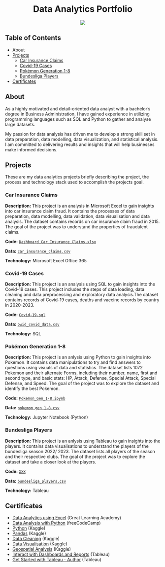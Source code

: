 <h1 align="center">Data Analytics Portfolio</h1>

<p align="center">
<img src="https://i.postimg.cc/K8mbkyhz/Logo-Black.png"/>
</p>

## Table of Contents
- [About](https://github.com/blackcrowX/Data_Analytics_Portfolio/blob/main/README.md#about)
- [Projects](https://github.com/blackcrowX/Data_Analytics_Portfolio/blob/main/README.md#Projects)
  - [Car Insurance Claims](https://github.com/blackcrowX/Data_Analytics_Portfolio/blob/main/README.md#Car)
  - [Covid-19 Cases](https://github.com/blackcrowX/Data_Analytics_Portfolio/blob/main/README.md#projects)
  - [Pokémon Generation 1-8](https://github.com/blackcrowX/Data_Analytics_Portfolio/blob/main/README.md#projects)
  - [Bundesliga Players](https://github.com/blackcrowX/Data_Analytics_Portfolio/blob/main/README.md#projects)
- [Certificates](https://github.com/blackcrowX/Data_Analytics_Portfolio/blob/main/README.md#certificates)

## About

As a highly motivated and detail-oriented data analyst with a bachelor’s degree in Business Administration, I have gained experience in utilizing programming languages such as SQL and Python to gather and analyse large datasets. 

My passion for data analysis has driven me to develop a strong skill set in data preparation, data modelling, data visualization, and statistical analysis. I am committed to delivering results and insights that will help businesses make informed decisions.

## Projects
These are my data analytics projects briefly describing the project, the process and technology stack used to accomplish the projects goal.

### Car Insurance Claims

**Description:** This project is an analysis in Microsoft Excel to gain insights into car insurance claim fraud. It contains the processes of data preparation, data modelling, data validation, data visualisation and data analysis. The dataset contains records on car insurance claim fraud in 2015. The goal of the project was to understand the properties of fraudulent claims.

**Code:** [`Dashboard_Car_Insurance_Claims.xlsx`](https://github.com/blackcrowX/Data_Analytics_Portfolio/blob/main/Project_I)

**Data:** [`car_insurance_claims.csv`](https://github.com/blackcrowX/Data_Analytics_Portfolio/blob/main/Project_I/car_insurance_claims.csv)

**Technology:** Microsoft Excel Office 365


### Covid-19 Cases

**Description:** This project is an analysis using SQL to gain insights into the Covid-19 cases. This project includes the steps of data loading, data cleaning and data preprocessing and exploratory data analysis.The dataset contains records of Covid-19 cases, deaths and vaccine records by country in 2020-2023.

**Code:** [`Covid-19.sql`](https://github.com/blackcrowX/Data_Analytics_Portfolio/blob/main/Project_III/Covid-2019.sql)

**Data:** [`owid_covid_data.csv`](https://github.com/owid/covid-19-data/blob/master/public/data/owid-covid-data.csv)

**Technology:** SQL


### Pokémon Generation 1-8

**Description:** This project is an anlysis using Python to gain insights into Pokemon. It contains data manipulations to try and find answers to questions using visuals of data and statistics. The dataset lists 1072 Pokemon and their alternate Forms, including their number, name, first and second type, and basic stats: HP, Attack, Defense, Special Attack, Special Defense, and Speed. The goal of the project was to explore the dataset and identify the best Pokemon.

**Code:** [`Pokemon_Gen_1-8.ipynb`](https://github.com/blackcrowX/Data_Analytics_Portfolio/blob/main/Project-III/Pokemon_Gen_1-8.ipynb)

**Data:** [`pokemon_gen_1-8.csv`](https://github.com/blackcrowX/Data_Analytics_Portfolio/blob/main/Project-III/pokemon_gen_1-8.csv)

**Technology:** Jupyter Notebook (Python)


### Bundesliga Players

**Description:** This project is an anlysis using Tableau to gain insights into the players. It contains data visualisations to understand the players of the bundesliga season 2022/ 2023. The dataset lists all players of the season and their respective clubs.  The goal of the project was to explore the dataset and take a closer look at the players.

**Code:** [`XXX`](https://github.com/blackcrowX/Data_Analytics_Portfolio/blob/main/Project_IV/XXX)

**Data:** [`bundesliga_players.csv`](https://github.com/blackcrowX/Data_Analytics_Portfolio/blob/main/Project_IV/bundesliga_players.csv)

**Technology:** Tableau


## Certificates
- [Data Analytics using Excel](https://drive.google.com/file/d/1BN-oPF54H449OeDzqHEILfNDnIm_PEGt/view?usp=sharing) (Great Learning Academy)
- [Data Analysis with Python](https://drive.google.com/file/d/19ypqfgxTY2jiYo4Ex2E-TOMUkCM2D6b5/view?usp=sharing) (freeCodeCamp)
- [Python](https://drive.google.com/file/d/1bjLL5KQW5mhoCssiieLc6o3UiZlWSgvZ/view?usp=sharing) (Kaggle)
- [Pandas](https://drive.google.com/file/d/1_f-nrECmFXzFkyCggpNgnvXRtvNp8cTs/view?usp=sharing) (Kaggle)
- [Data Cleaning](https://drive.google.com/file/d/1Decrj1EYXereU86odjVACyGam25ogXRC/view?usp=sharing) (Kaggle)
- [Data Visualisation](https://drive.google.com/file/d/1QRFsv8aJP2JclFOHUCaxcf0WphUjZ_9Y/view?usp=sharing) (Kaggle)
- [Geospatial Analysis](https://drive.google.com/file/d/1-RYQMRWOChjw6w8O8VSU8uggTddS8S3r/view?usp=sharing) (Kaggle)
- [Interact with Dashboards and Reports](https://www.credly.com/badges/49c55edf-b0ab-4068-aa22-4266dd0b6df6) (Tableau)
- [Get Started with Tableau - Author](https://www.credly.com/badges/dc320779-9bf4-4d59-971a-553daa63d6f7) (Tableau)

